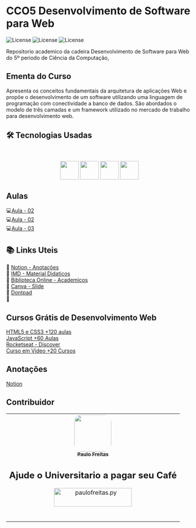 # CCO5  Desenvolvimento de Software para Web
![License](https://img.shields.io/badge/Code%20License-MIT-green.svg)
![License](https://img.shields.io/badge/-learning-red.svg)
![License](https://img.shields.io/badge/UNIFG-blue.svg)

Repositorio academico da cadeira Desenvolvimento de Software para Web do 5º periodo de Ciência da Computação,
## Ementa do Curso
 Apresenta os conceitos fundamentais da arquitetura de aplicações Web e propõe o
desenvolvimento de um software utilizando uma linguagem de programação com conectividade
a banco de dados. São abordados o modelo de três camadas e um framework utilizado no mercado
de trabalho para desenvolvimento web.

## 🛠 Tecnologias Usadas
<br>
<p align="center">
<img src="https://cdn.jsdelivr.net/gh/devicons/devicon/icons/html5/html5-original.svg" width="50"/>
<img src="https://cdn.jsdelivr.net/gh/devicons/devicon/icons/css3/css3-original.svg" width="50" />
<img src="https://cdn.jsdelivr.net/gh/devicons/devicon/icons/javascript/javascript-original.svg" width="50" />
<img src="https://cdn.jsdelivr.net/gh/devicons/devicon/icons/php/php-original.svg" width="50" />
</br>

## Aulas
💻[Aula - 02]()</br>
💻[Aula - 02]()</br>
💻[Aula - 03](https://github.com/paulofreitas-py/BS-Ciencia-da-Computacao-UNIFG/tree/main/cco5-Desenvolvimento-de-Software-para-Web/Aula03)</br>
## 📚 Links Uteis

🔖 [Notion - Anotações](https://www.notion.so)</br>
🔖 [IMD - Material Didaticos](https://materialpublic.imd.ufrn.br/)</br>
🔖 [Biblioteca Online - Academicos](https://plataforma.bvirtual.com.br/)</br>
🔖 [Canva - Slide](https://www.canva.com/)</br>
🔖 [Dontpad](http://dontpad.com/)</br>
🔖 []()</br>

## Cursos Grátis de Desenvolvimento Web
[HTML5 e CSS3 +120 aulas](https://alunos.b7web.com.br/curso/html5-e-css3/o-que-e-html-e-pra-que-serve)</br>
[JavaScript +60 Aulas](https://alunos.b7web.com.br/curso/javascript/introducao)</br>
[Rocketseat - Discover](https://www.rocketseat.com.br/discover)</br>
[Curso em Video +20 Cursos](https://www.cursoemvideo.com)</br>
  ## Anotações
  [Notion]()
  ## Contribuidor 

<table>
    <td align="center"><a href="https://github.com/paulofreitas-py"><img style="border-radius: 20%;" src="https://avatars.githubusercontent.com/u/42820569?s=400&u=756d1c6a756b352a1095e7cb9289d3170f909765&v=4" width="100px;" alt=""/><br /><sub><b>Paulo Freitas</b></sub></a></br>
  
## Ajude o Universitario a pagar seu Café
<p align="center"><a href="https://www.buymeacoffee.com/paulofreitas.py"> 
<img align="center" src="https://cdn.buymeacoffee.com/buttons/v2/default-yellow.png" height="50" width="210" alt="paulofreitas.py" /></a></p><br>